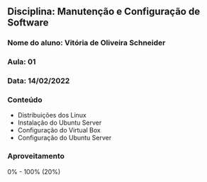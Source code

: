 ## Disciplina: Manutenção e Configuração de Software
### Nome do aluno: Vitória de Oliveira Schneider
### Aula: 01
### Data: 14/02/2022

### Conteúdo
- Distribuições dos Linux
- Instalação do Ubuntu Server
- Configuração do Virtual Box
- Configuração do Ubuntu Server

### Aproveitamento
0% - 100%  (20%)


